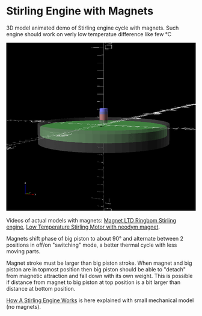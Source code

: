 # Stirling Engine with Magnets

3D model animated demo of Stirling engine cycle with
magnets. Such engine should work on verly low temperatue
difference like few °C

![Image](/pic/animated.gif)

Videos of actual models with magnets:
[Magnet LTD Ringbom Stirling engine](https://www.youtube.com/watch?v=ed7T2NG7j38),
[Low Temperature Stirling Motor with neodym magnet](https://www.youtube.com/watch?v=TzweLbneAXg).

Magnets shift phase of big piston to about 90° and alternate
between 2 positions in off/on "switching" mode, a better
thermal cycle with less moving parts.

Magnet stroke must be larger than big piston stroke.
When magnet and big piston are in topmost position then
big piston should be able to "detach" from magnetic
attraction and fall down with its own weight.
This is possible if distance from magnet to big piston
at top position is a bit larger than distance at bottom
position.

[How A Stirling Engine Works](https://www.youtube.com/watch?v=wGRmcvxB_dk)
is here explained with small mechanical model (no magnets).
